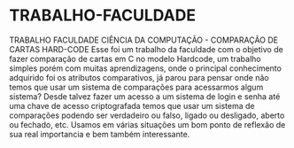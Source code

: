 # TRABALHO-FACULDADE
TRABALHO FACULDADE CIÊNCIA DA COMPUTAÇÃO - COMPARAÇÃO DE CARTAS HARD-CODE
Esse foi um trabalho da faculdade com o objetivo de fazer comparação de cartas em C no modelo Hardcode, um trabalho simples porém com muitas aprendizagens, onde o principal conhecimento adquirido foi os atributos comparativos, já parou para pensar onde não temos que usar um sistema de comparações para acessarmos algum sistema? Desde talvez fazer um acesso a um sistema de login e senha até uma chave de acesso criptografada temos que usar um sistema de comparações podendo ser verdadeiro ou falso, ligado ou desligado, aberto ou fechado, etc. Usamos em várias situações um bom ponto de reflexão de sua real importancia e bem também interessante.
